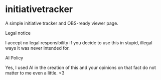 # initiativetracker
A simple initiative tracker and OBS-ready viewer page.

Legal notice

I accept no legal responsibility if you decide to use this in stupid, illegal ways it was never intended for.

AI Policy

Yes, I used AI in the creation of this and your opinions on that fact do not matter to me even a little. <3
